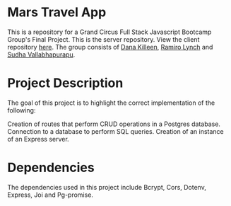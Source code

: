 # Mars Travel App

This is a repository for a Grand Circus Full Stack Javascript Bootcamp Group's Final Project.
This is the server repository. View the client repository [here](https://github.com/ramirolynch/space-front).
The group consists of [Dana Killeen](https://github.com/lavendermoose/), [Ramiro Lynch](https://github.com/ramirolynch) and [Sudha Vallabhapurapu](https://github.com/sudhasew).

# Project Description

The goal of this project is to highlight the correct implementation of the following:

Creation of routes that perform CRUD operations in a Postgres database.
Connection to a database to perform SQL queries.
Creation of an instance of an Express server.

# Dependencies

The dependencies used in this project include Bcrypt, Cors, Dotenv, Express, Joi and Pg-promise.
